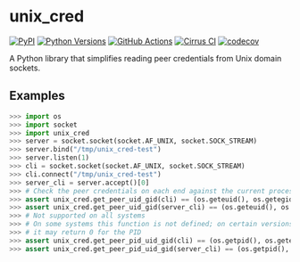 # unix_cred

[![PyPI](https://img.shields.io/pypi/v/unix-cred)](https://pypi.org/project/unix-cred)
[![Python Versions](https://img.shields.io/pypi/pyversions/unix-cred)](https://pypi.org/project/unix-cred)
[![GitHub Actions](https://github.com/cptpcrd/unix_cred/workflows/CI/badge.svg?branch=master&event=push)](https://github.com/cptpcrd/unix_cred/actions?query=workflow%3ACI+branch%3Amaster+event%3Apush)
[![Cirrus CI](https://api.cirrus-ci.com/github/cptpcrd/unix_cred.svg?branch=master)](https://cirrus-ci.com/github/cptpcrd/unix_cred)
[![codecov](https://codecov.io/gh/cptpcrd/unix_cred/branch/master/graph/badge.svg)](https://codecov.io/gh/cptpcrd/unix_cred)

A Python library that simplifies reading peer credentials from Unix domain sockets.

## Examples

```python
>>> import os
>>> import socket
>>> import unix_cred
>>> server = socket.socket(socket.AF_UNIX, socket.SOCK_STREAM)
>>> server.bind("/tmp/unix_cred-test")
>>> server.listen(1)
>>> cli = socket.socket(socket.AF_UNIX, socket.SOCK_STREAM)
>>> cli.connect("/tmp/unix_cred-test")
>>> server_cli = server.accept()[0]
>>> # Check the peer credentials on each end against the current process's
>>> assert unix_cred.get_peer_uid_gid(cli) == (os.geteuid(), os.getegid())
>>> assert unix_cred.get_peer_uid_gid(server_cli) == (os.geteuid(), os.getegid())
>>> # Not supported on all systems
>>> # On some systems this function is not defined; on certain versions of other systems
>>> # it may return 0 for the PID
>>> assert unix_cred.get_peer_pid_uid_gid(cli) == (os.getpid(), os.geteuid(), os.getegid())
>>> assert unix_cred.get_peer_pid_uid_gid(server_cli) == (os.getpid(), os.geteuid(), os.getegid())
```
